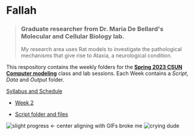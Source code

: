 # Fallah
>### Graduate researcher from Dr. Maria De Bellard's Molecular and Cellular Biology lab. 
>My research area uses Rat models to investigate the pathological mechanisms that give rise to Ataxia, a neurological condition.

This respository contains the weekly folders for the [**Spring 2023 CSUN Computer modeling**](https://github.com/Biol551-CSUN/Spring-2023/tree/main/Syllabus_and_Schedule) class and lab sessions.
Each Week contains a _Script_, _Data_ and _Output_ folder. 

[Syllabus and Schedule](https://github.com/Biol551-CSUN/Spring-2023/tree/main/Syllabus_and_Schedule)

* [Week 2](https://github.com/rfallah23/first/tree/main/Week_02)

* [Script folder and files](https://github.com/rfallah23/first/tree/main/Week_02/scripts)


![slight progress](https://github.com/rfallah23/Images/blob/main/giphy.gif)  <- center aligning with GIFs broke me ![crying dude](https://github.com/rfallah23/Images-GIFs/blob/main/crying%20man.gif)
                                                                               
                         

